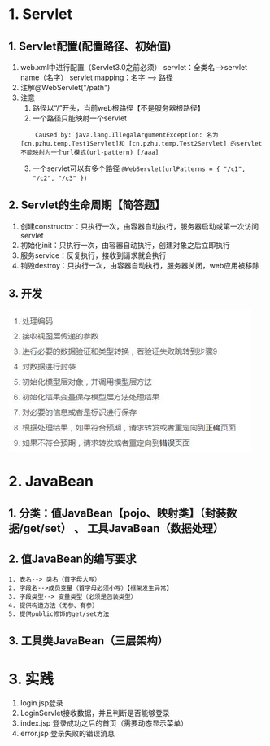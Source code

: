 # 1. Servlet
## 1. Servlet配置(配置路径、初始值)
1. web.xml中进行配置（Servlet3.0之前必须）
	servlet：全类名-->servlet name（名字）
	servlet mapping：名字 --> 路径
2. 注解@WebServlet("/path")
3. 注意
	1. 路径以“/”开头，当前web根路径【不是服务器根路径】
	2. 一个路径只能映射一个servlet
	```
		Caused by: java.lang.IllegalArgumentException: 名为 [cn.pzhu.temp.Test1Servlet]和 [cn.pzhu.temp.Test2Servlet] 的servlet不能映射为一个url模式(url-pattern) [/aaa]
	```
	3. 一个servlet可以有多个路径
	```@WebServlet(urlPatterns = { "/c1", "/c2", "/c3" })```
## 2. Servlet的生命周期【简答题】
1. 创建constructor：只执行一次，由容器自动执行，服务器启动或第一次访问servlet
2. 初始化init：只执行一次，由容器自动执行，创建对象之后立即执行
3. 服务service：反复执行，接收到请求就会执行
4. 销毁destroy：只执行一次，由容器自动执行，服务器关闭，web应用被移除

## 3. 开发
![](day04_files/1.jpg)



# 2. JavaBean
## 1. 分类：值JavaBean【pojo、映射类】（封装数据/get/set） 、 工具JavaBean（数据处理）
## 2. 值JavaBean的编写要求
	1. 表名--> 类名（首字母大写）
	2. 字段名-->成员变量（首字母必须小写）【框架发生异常】
	3. 字段类型--> 变量类型（必须是包装类型）
	4. 提供构造方法（无参、有参）
	5. 提供public修饰的get/set方法
## 3. 工具类JavaBean（三层架构）

# 3. 实践
1. login.jsp登录
2. LoginServlet接收数据，并且判断是否能够登录
3. index.jsp 登录成功之后的首页（需要动态显示菜单）
4. error.jsp 登录失败的错误消息